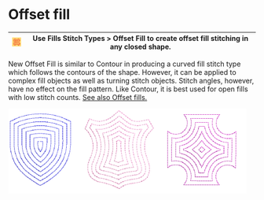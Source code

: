 # Offset fill

| ![Offset.png](assets/Offset.png) | Use Fills Stitch Types > Offset Fill to create offset fill stitching in any closed shape. |
| -------------------------------- | ----------------------------------------------------------------------------------------- |

New Offset Fill is similar to Contour in producing a curved fill stitch type which follows the contours of the shape. However, it can be applied to complex fill objects as well as turning stitch objects. Stitch angles, however, have no effect on the fill pattern. Like Contour, it is best used for open fills with low stitch counts. [See also Offset fills.](../../Decorative/curves/Offset_fills)

![OffsetFillSample.png](assets/OffsetFillSample.png)
